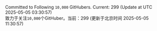 Committed to Following `10,000` GitHubers. Current: <!-- FOLLOWING_COUNT -->299<!-- FOLLOWING_COUNT --> (Update at UTC <!-- LAST_UPDATED -->2025-05-05 03:30:57<!-- LAST_UPDATED -->)<br>
致力于关注`10,000`个GitHuber。当前：<!-- FOLLOWING_COUNT -->299<!-- FOLLOWING_COUNT --> (更新于北京时间 <!-- LAST_UPDATED_CST -->2025-05-05 11:30:57<!-- LAST_UPDATED_CST -->)
